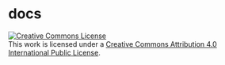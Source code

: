 # docs

<a rel="license" href="https://creativecommons.org/licenses/by/4.0/"><img alt="Creative Commons License" style="border-width:0" src="https://i.creativecommons.org/l/by/4.0/88x31.png"></a><br>This work is licensed under a <a rel="license" href="https://creativecommons.org/licenses/by/4.0/">Creative Commons Attribution 4.0 International Public License</a>.
